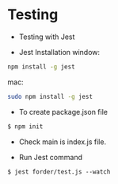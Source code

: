 # Testing

* Testing with Jest

* Jest Installation
window: 
```bash
npm install -g jest
```
mac: 
```bash
sudo npm install -g jest
```

* To create package.json file
```bash
$ npm init
```
* Check main is index.js file.

* Run Jest command
```
$ jest forder/test.js --watch
```
